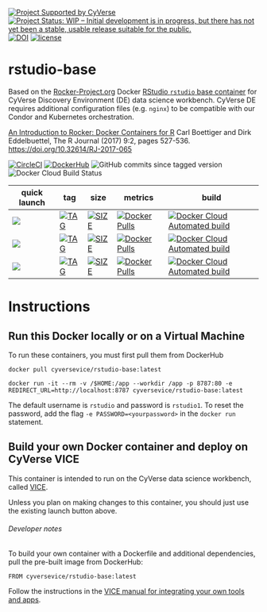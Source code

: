 [![Project Supported by CyVerse](https://img.shields.io/badge/Supported%20by-CyVerse-blue.svg)](https://learning.cyverse.org/projects/vice/en/latest/) [![Project Status: WIP – Initial development is in progress, but there has not yet been a stable, usable release suitable for the public.](https://www.repostatus.org/badges/latest/wip.svg)](https://www.repostatus.org/#wip) [![DOI](https://zenodo.org/badge/DOI/10.5281/zenodo.4540326.svg)](https://doi.org/10.5281/zenodo.4540326)
 [![license](https://img.shields.io/badge/license-GPLv2-blue.svg)](https://opensource.org/licenses/GPL-2.0)

# rstudio-base

Based on the [Rocker-Project.org](https://rocker-project.org) Docker [RStudio `rstudio` base container](https://hub.docker.com/r/rocker/rstudio) for CyVerse Discovery Environment (DE) data science workbench. CyVerse DE requires additional configuration files (e.g. `nginx`) to be compatible with our Condor and Kubernetes orchestration. 

[An Introduction to Rocker: Docker Containers for R](https://journal.r-project.org/archive/2017/RJ-2017-065/RJ-2017-065.pdf) Carl Boettiger and Dirk Eddelbuettel, The R Journal (2017) 9:2, pages 527-536. [https://doi.org/10.32614/RJ-2017-065 ](https://doi.org/10.32614/RJ-2017-065)

[![CircleCI](https://circleci.com/gh/cyverse-vice/rstudio-base.svg?style=svg)](https://circleci.com/gh/cyverse-vice/rstudio-base) [![DockerHub](https://img.shields.io/badge/DockerHub-gray.svg?style=popout&logo=Docker)](https://hub.docker.com/r/cyversevice/rstudio-base) ![GitHub commits since tagged version](https://img.shields.io/github/commits-since/cyverse-vice/rstudio-base/latest/main?style=flat-square) ![Docker Cloud Build Status](https://img.shields.io/docker/cloud/build/cyversevice/rstudio-base)


quick launch | tag | size | metrics | build | 
------------ | --- | ---- | ------- | ------|
<a href="https://de.cyverse.org/de/?type=quick-launch&quick-launch-id=b548d3e2-3310-45ae-8b1f-78e8cce2cfaf&app-id=3548f43a-bed1-11e9-af16-008cfa5ae621" target="_blank"><img src="https://de.cyverse.org/Powered-By-CyVerse-blue.svg"></a> | [![TAG](https://img.shields.io/docker/v/cyversevice/rstudio-base/latest.svg)](https://img.shields.io/docker/v/cyversevice/rstudio-base/latest) | [![SIZE](https://img.shields.io/docker/image-size/cyversevice/rstudio-base/latest.svg)](https://img.shields.io/docker/image-size/cyversevice/rstudio-base/latest) | [![Docker Pulls](https://img.shields.io/docker/pulls/cyversevice/rstudio-base?color=blue&logo=docker&logoColor=white)](https://hub.docker.com/r/cyversevice/rstudio-base) | [![Docker Cloud Automated build](https://img.shields.io/docker/cloud/automated/cyversevice/rstudio-base?color=blue&logo=docker&logoColor=white)](https://hub.docker.com/r/cyversevice/rstudio-base)
<a href="https://de.cyverse.org/de/?type=quick-launch&quick-launch-id=97782f8c-8c6f-4969-8c4e-2dd9d5bf5f96&app-id=a8b21a2c-e6f4-11ea-844a-008cfa5ae621" target="_blank"><img src="https://de.cyverse.org/Powered-By-CyVerse-blue.svg"></a> | [![TAG](https://img.shields.io/docker/v/cyversevice/rstudio-base/4.0.0-ubuntu18.04.svg)](https://img.shields.io/docker/v/cyversevice/rstudio-base/4.0.0-ubuntu18.04) | [![SIZE](https://img.shields.io/docker/image-size/cyversevice/rstudio-base/4.0.0-ubuntu18.04.svg)](https://img.shields.io/docker/image-size/cyversevice/rstudio-base/4.0.0-ubuntu18.04) | [![Docker Pulls](https://img.shields.io/docker/pulls/cyversevice/rstudio-base?color=blue&logo=docker&logoColor=white)](https://hub.docker.com/r/cyversevice/rstudio-base) | [![Docker Cloud Automated build](https://img.shields.io/docker/cloud/automated/cyversevice/rstudio-base?color=blue&logo=docker&logoColor=white)](https://hub.docker.com/r/cyversevice/rstudio-base)
<a href="https://de.cyverse.org/de/?type=quick-launch&quick-launch-id=97782f8c-8c6f-4969-8c4e-2dd9d5bf5f96&app-id=a8b21a2c-e6f4-11ea-844a-008cfa5ae621" target="_blank"><img src="https://de.cyverse.org/Powered-By-CyVerse-blue.svg"></a> | [![TAG](https://img.shields.io/docker/v/cyversevice/rstudio-base/3.6.3.svg)](https://img.shields.io/docker/v/cyversevice/rstudio-base/3.6.3) | [![SIZE](https://img.shields.io/docker/image-size/cyversevice/rstudio-base/3.6.3.svg)](https://img.shields.io/docker/image-size/cyversevice/rstudio-base/3.6.3) | [![Docker Pulls](https://img.shields.io/docker/pulls/cyversevice/rstudio-base?color=blue&logo=docker&logoColor=white)](https://hub.docker.com/r/cyversevice/rstudio-base) | [![Docker Cloud Automated build](https://img.shields.io/docker/cloud/automated/cyversevice/rstudio-base?color=blue&logo=docker&logoColor=white)](https://hub.docker.com/r/cyversevice/rstudio-base)

# Instructions

## Run this Docker locally or on a Virtual Machine

To run these containers, you must first pull them from DockerHub

```
docker pull cyversevice/rstudio-base:latest
```

```
docker run -it --rm -v /$HOME:/app --workdir /app -p 8787:80 -e REDIRECT_URL=http://localhost:8787 cyversevice/rstudio-base:latest
```

The default username is `rstudio` and password is `rstudio1`. To reset the password, add the flag `-e PASSWORD=<yourpassword>` in the `docker run` statement.

## Build your own Docker container and deploy on CyVerse VICE

This container is intended to run on the CyVerse data science workbench, called [VICE](https://cyverse-visual-interactive-computing-environment.readthedocs-hosted.com/en/latest/index.html). 

Unless you plan on making changes to this container, you should just use the existing launch button above. 

###### Developer notes

To build your own container with a Dockerfile and additional dependencies, pull the pre-built image from DockerHub:

```
FROM cyversevice/rstudio-base:latest
```

Follow the instructions in the [VICE manual for integrating your own tools and apps](https://cyverse-visual-interactive-computing-environment.readthedocs-hosted.com/en/latest/developer_guide/building.html).
